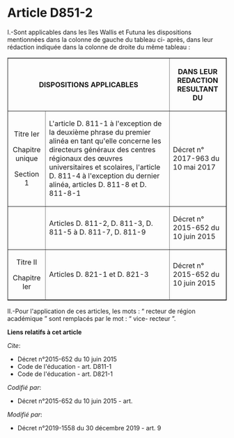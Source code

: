 # Article D851-2

I.-Sont applicables dans les îles Wallis et Futuna les dispositions mentionnées dans la colonne de gauche du tableau ci-
après, dans leur rédaction indiquée dans la colonne de droite du même tableau :

<table border="1">
  <tbody>
    <tr>
      <th colspan="2">

DISPOSITIONS APPLICABLES</th>
      <th>

DANS LEUR REDACTION RESULTANT DU</th>
    </tr>
    <tr>
      <td align="center">

Titre Ier

Chapitre unique

Section 1

</td>
      <td align="left">

L'article D. 811-1 à l'exception de la deuxième phrase du premier alinéa en tant qu'elle concerne les directeurs généraux des
centres régionaux des œuvres universitaires et scolaires, l'article D. 811-4 à l'exception du dernier alinéa, articles D.
811-8 et D. 811-8-1</td>
      <td align="left">

Décret n° 2017-963 du 10 mai 2017</td>
    </tr>
    <tr>
      <td align="center">
      </td><td align="left">

Articles D. 811-2, D. 811-3, D. 811-5 à D. 811-7, D. 811-9</td>
      <td align="left">

Décret n° 2015-652 du 10 juin 2015</td>
    </tr>
    <tr>
      <td align="center">

Titre II

Chapitre Ier

</td>
      <td align="left">

Articles D. 821-1 et D. 821-3</td>
      <td align="left">

Décret n° 2015-652 du 10 juin 2015</td>
    </tr>
  </tbody>
</table>

II.-Pour l'application de ces articles, les mots : “ recteur de région académique ” sont remplacés par le mot : “ vice-
recteur ”.

**Liens relatifs à cet article**

_Cite_:

  - Décret n°2015-652 du 10 juin 2015
  - Code de l'éducation - art. D811-1
  - Code de l'éducation - art. D821-1

_Codifié par_:

  - Décret n°2015-652 du 10 juin 2015 - art.

_Modifié par_:

  - Décret n°2019-1558 du 30 décembre 2019 - art. 9
